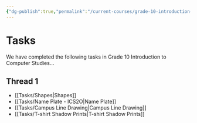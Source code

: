 ```yaml
---
{"dg-publish":true,"permalink":"/current-courses/grade-10-introduction-to-computer-studies/tasks/introduction/","dgHomeLink":false,"dgPassFrontmatter":false}
---
```


# Tasks
We have completed the following tasks in Grade 10 Introduction to Computer Studies...
## Thread 1
- [[Tasks/Shapes|Shapes]]
- [[Tasks/Name Plate - ICS2O|Name Plate]]
- [[Tasks/Campus Line Drawing|Campus Line Drawing]]
- [[Tasks/T-shirt Shadow Prints|T-shirt Shadow Prints]]